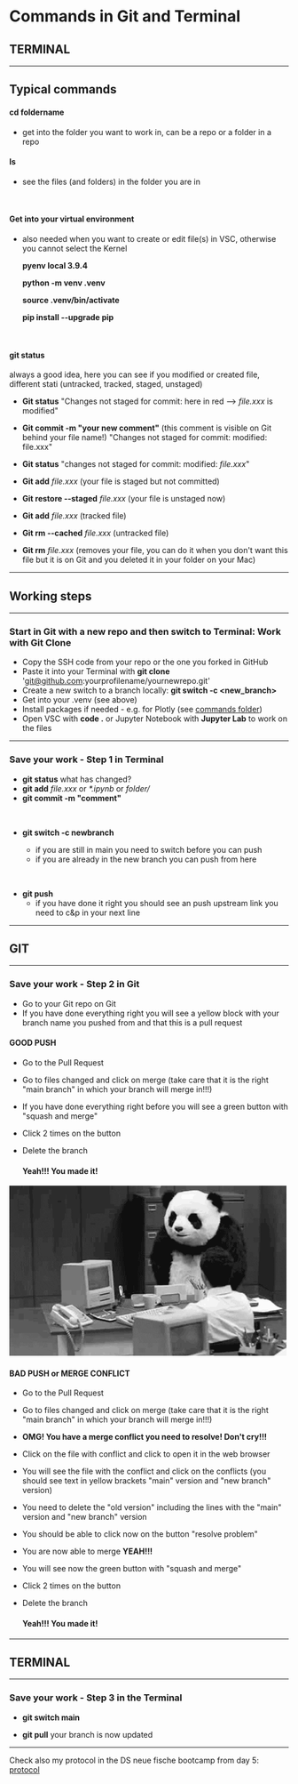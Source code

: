# __Commands in Git and Terminal__

## __TERMINAL__

---

## __Typical commands__

#### cd foldername 
* get into the folder you want to work in, can be a repo or a folder in a repo

#### ls 
* see the files (and folders) in the folder you are in

<br />

#### Get into your virtual environment
* also needed when you want to create or edit file(s) in VSC, otherwise you cannot select the Kernel

    __pyenv local 3.9.4__

    __python -m venv .venv__

    __source .venv/bin/activate__

    __pip install --upgrade pip__

<br />

#### git status

always a good idea, here you can see if you modified or created file, different stati (untracked, tracked, staged, unstaged)


* __Git status__ "Changes not staged for commit: here in red --> _file.xxx_ is modified"

* __Git commit -m "your new comment"__ (this comment is visible on Git behind your file name!)
        "Changes not staged for commit: modified: file.xxx"

* __Git status__ "changes not staged for commit: modified: _file.xxx_"

* __Git add__ _file.xxx_ (your file is staged but not committed)

* __Git restore --staged__ _file.xxx_ (your file is unstaged now)

* __Git add__ _file.xxx_ (tracked file)

* __Git rm --cached__ _file.xxx_ (untracked file)

* __Git rm__ _file.xxx_ (removes your file, you can do it when you don't want this file but it is on Git and you deleted it in your folder on your Mac)

---

## __Working steps__
---

### __Start in Git with a new repo and then switch to Terminal: Work with Git Clone__
* Copy the SSH code from your repo or the one you forked in GitHub 
* Paste it into your Terminal with __git clone__ 'git@github.com:yourprofilename/yournewrepo.git'
* Create a new switch to a branch locally: __git switch -c <new_branch>__
* Get into your .venv (see above)
* Install packages if needed - e.g. for Plotly (see [commands folder](https://github.com/IronMan2483/All_About_Basics/blob/main/Commands/Commands_Import.md))
* Open VSC with __code .__ or Jupyter Notebook with __Jupyter Lab__ to work on the files

---

### __Save your work - Step 1 in Terminal__
* __git status__ what has changed?
* __git add__ _file.xxx_ or _*.ipynb_ or _folder/_
* __git commit -m "comment"__

<br />

* __git switch -c newbranch__ 

    * if you are still in main you need to switch before you can push
    * if you are already in the new branch you can push from here
    
<br />

* __git push__
    * if you have done it right you should see an push upstream link you need to c&p in your next line

---

## __GIT__
---

### __Save your work - Step 2 in Git__
* Go to your Git repo on Git
* If you have done everything right you will see a yellow block with your branch name you pushed from and that this is a pull request

#### __GOOD PUSH__
* Go to the Pull Request
* Go to files changed and click on merge (take care that it is the right "main branch" in which your branch will merge in!!!)
* If you have done everything right before you will see a green button with "squash and merge"
* Click 2 times on the button
* Delete the branch

    #### __Yeah!!! You made it!__


![Angry Panda](https://github.com/IronMan2483/All_About_Basics/blob/main/Images/Angry_Panda.gif)



#### __BAD PUSH or MERGE CONFLICT__
* Go to the Pull Request
* Go to files changed and click on merge (take care that it is the right "main branch" in which your branch will merge in!!!)
* __OMG! You have a merge conflict you need to resolve! Don't cry!!!__

* Click on the file with conflict and click to open it in the web browser
* You will see the file with the conflict and click on the conflicts (you should see text in yellow brackets "main" version and "new branch" version)
* You need to delete the "old version" including the lines with the "main" version and "new branch" version
* You should be able to click now on the button "resolve problem"
* You are now able to merge __YEAH!!!__
* You will see now the green button with "squash and merge" 
* Click 2 times on the button
* Delete the branch

    #### __Yeah!!! You made it!__
---

## __TERMINAL__
---
### __Save your work - Step 3 in the Terminal__

* __git switch main__

* __git pull__ your branch is now updated

---


Check also my protocol in the DS neue fische bootcamp from day 5: [protocol](https://github.com/neuefische/hh-data-21-3-daily-review/blob/main/protocols/protocol_day5.md)